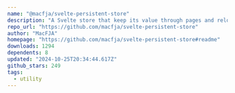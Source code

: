 ```yaml
---
name: "@macfja/svelte-persistent-store"
description: "A Svelte store that keep its value through pages and reloads"
repo_url: "https://github.com/macfja/svelte-persistent-store"
author: "MacFJA"
homepage: "https://github.com/macfja/svelte-persistent-store#readme"
downloads: 1294
dependents: 8
updated: "2024-10-25T20:34:44.617Z"
github_stars: 249
tags: 
  - utility
---
```

